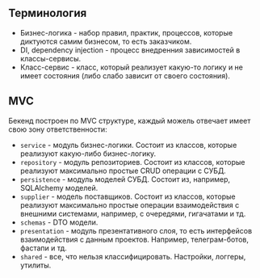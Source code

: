 ## Терминология
- Бизнес-логика - набор правил, практик, процессов, которые диктуются самим бизнесом, то есть заказчиком.
- DI, dependency injection - процесс внедренния зависимостей в классы-сервисы.
- Класс-сервис - класс, который реализует какую-то логику и не имеет состояния (либо слабо зависит от своего состояния).

## MVC
Бекенд построен по MVC структуре, каждый можель отвечает имеет свою зону ответственности:
- `service` - модуль бизнес-логики. Состоит из классов, которые реализуют какую-либо бизнес-логику.
- `repository` - модуль репозиториев. Состоит из классов, которые реализуют максимально простые CRUD операции с СУБД.
- `persistence` - модуль моделей СУБД. Состоит из, например, SQLAlchemy моделей.
- `supplier` - модель поставщиков. Состоит из классов, которые реализуют максимально простые операции взаимодействия с внешними системами, например, с очередями, гигачатами и тд.
- `schemas` - DTO модели.
- `presentation` - модуль презентативного слоя, то есть интерфейсов взаимодействия с данным проектов. Например, телеграм-ботов, фастапи и тд.
- `shared` - все, что нельзя классифицировать. Настройки, логгеры, утилиты.
